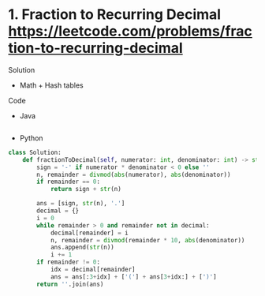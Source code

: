# 1. Fraction to Recurring Decimal https://leetcode.com/problems/fraction-to-recurring-decimal

Solution

- Math + Hash tables

Code

- Java

```java

```

- Python

```python
class Solution:
    def fractionToDecimal(self, numerator: int, denominator: int) -> str:
        sign = '-' if numerator * denominator < 0 else ''
        n, remainder = divmod(abs(numerator), abs(denominator))
        if remainder == 0:
            return sign + str(n)

        ans = [sign, str(n), '.']
        decimal = {}
        i = 0
        while remainder > 0 and remainder not in decimal:
            decimal[remainder] = i
            n, remainder = divmod(remainder * 10, abs(denominator))
            ans.append(str(n))
            i += 1
        if remainder != 0:
            idx = decimal[remainder]
            ans = ans[:3+idx] + ['('] + ans[3+idx:] + [')']
        return ''.join(ans)
```